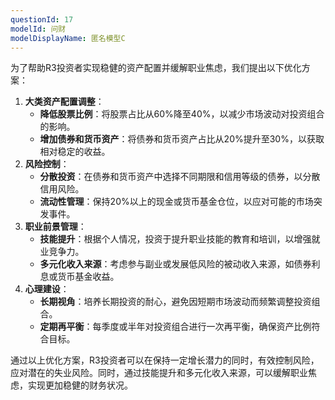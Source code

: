 ```yaml
---
questionId: 17
modelId: 问财
modelDisplayName: 匿名模型C
---
```

为了帮助R3投资者实现稳健的资产配置并缓解职业焦虑，我们提出以下优化方案：

1. **大类资产配置调整**：
    - **降低股票比例**：将股票占比从60%降至40%，以减少市场波动对投资组合的影响。
    - **增加债券和货币资产**：将债券和货币资产占比从20%提升至30%，以获取相对稳定的收益。
2. **风险控制**：
    - **分散投资**：在债券和货币资产中选择不同期限和信用等级的债券，以分散信用风险。
    - **流动性管理**：保持20%以上的现金或货币基金仓位，以应对可能的市场突发事件。
3. **职业前景管理**：
    - **技能提升**：根据个人情况，投资于提升职业技能的教育和培训，以增强就业竞争力。
    - **多元化收入来源**：考虑参与副业或发展低风险的被动收入来源，如债券利息或货币基金收益。
4. **心理建设**：
    - **长期视角**：培养长期投资的耐心，避免因短期市场波动而频繁调整投资组合。
    - **定期再平衡**：每季度或半年对投资组合进行一次再平衡，确保资产比例符合目标。

通过以上优化方案，R3投资者可以在保持一定增长潜力的同时，有效控制风险，应对潜在的失业风险。同时，通过技能提升和多元化收入来源，可以缓解职业焦虑，实现更加稳健的财务状况。

